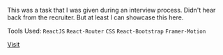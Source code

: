 This was a task that I was given during an interview process. Didn't hear back from the recruiter. But at least I can showcase this here.

Tools Used: `ReactJS` `React-Router` `CSS` `React-Bootstrap` `Framer-Motion`

<a href="https://starclinch-ranbir.netlify.app/">Visit</a>
